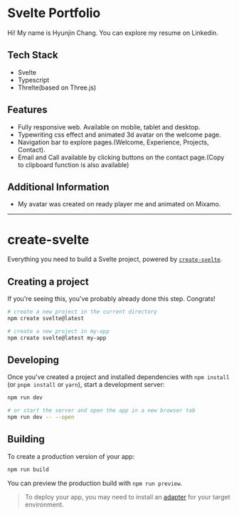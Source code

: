 # Svelte Portfolio
Hi! My name is Hyunjin Chang.
You can explore my resume on Linkedin.

## Tech Stack
- Svelte
- Typescript
- Threlte(based on Three.js)

## Features
- Fully responsive web. Available on mobile, tablet and desktop.
- Typewriting css effect and animated 3d avatar on the welcome page.
- Navigation bar to explore pages.(Welcome, Experience, Projects, Contact).
- Email and Call available by clicking buttons on the contact page.(Copy to clipboard function is also available)

## Additional Information
- My avatar was created on ready player me and animated on Mixamo.

---------------

# create-svelte

Everything you need to build a Svelte project, powered by [`create-svelte`](https://github.com/sveltejs/kit/tree/master/packages/create-svelte).

## Creating a project

If you're seeing this, you've probably already done this step. Congrats!

```bash
# create a new project in the current directory
npm create svelte@latest

# create a new project in my-app
npm create svelte@latest my-app
```

## Developing

Once you've created a project and installed dependencies with `npm install` (or `pnpm install` or `yarn`), start a development server:

```bash
npm run dev

# or start the server and open the app in a new browser tab
npm run dev -- --open
```

## Building

To create a production version of your app:

```bash
npm run build
```

You can preview the production build with `npm run preview`.

> To deploy your app, you may need to install an [adapter](https://kit.svelte.dev/docs/adapters) for your target environment.
